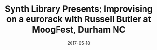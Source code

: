 ---
title: Synth Library Presents; Improvising on a eurorack with Russell Butler at MoogFest, Durham NC
date: 2017-05-18
---